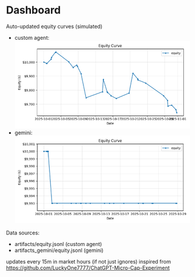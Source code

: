 # Dashboard

Auto-updated equity curves (simulated)

- custom agent: ![Equity Curve](artifacts/equity.png?v=44f9e3c)
- gemini: ![Equity Curve (Gemini)](artifacts_gemini/equity.png?v=44f9e3c)

Data sources:
- artifacts/equity.jsonl (custom agent)
- artifacts_gemini/equity.jsonl (gemini)

updates every 15m in market hours (if not just ignores)
inspired from https://github.com/LuckyOne7777/ChatGPT-Micro-Cap-Experiment